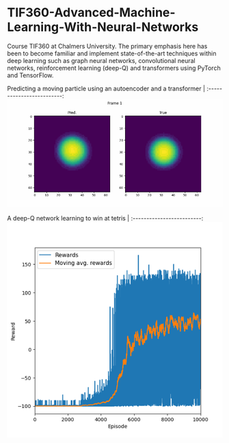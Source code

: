 # TIF360-Advanced-Machine-Learning-With-Neural-Networks
Course TIF360 at Chalmers University. The primary emphasis here has been to become familiar and implement state-of-the-art techniques within deep learning such as graph neural networks, convolutional neural networks, reinforcement learning (deep-Q) and transformers using PyTorch and TensorFlow.

Predicting a moving particle using an autoencoder and a transformer |
:-------------------------:
![](https://github.com/erik-norlin/TIF360-Advanced-Machine-Learning-With-Neural-Networks/blob/main/HW_C/results/gifs/best%20predictions/transformer_frames%3D20.gif?raw=true)

A deep-Q network learning to win at tetris |
:-------------------------:
![](https://github.com/erik-norlin/TIF360-Advanced-Machine-Learning-With-Neural-Networks/blob/main/HW_B/src/plots/R(E)_2a.png?raw=true)
